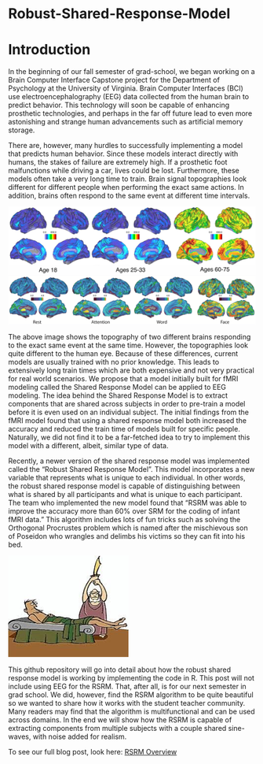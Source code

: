 # Robust-Shared-Response-Model

# Introduction 

In the beginning of our fall semester of grad-school, we began working on a Brain Computer Interface Capstone project for the Department of Psychology at the University of Virginia. Brain Computer Interfaces (BCI) use electroencephalography (EEG) data collected from the human brain to predict behavior. This technology will soon be capable of enhancing prosthetic technologies, and perhaps in the far off future lead to even more astonishing and strange human advancements such as artificial memory storage. 

There are, however, many hurdles to successfully implementing a model that predicts human behavior. Since these models interact directly with humans, the stakes of failure are extremely high. If a prosthetic foot malfunctions while driving a car, lives could be lost. Furthermore, these models often take a very long time to train. Brain signal topographies look different for different people when performing the exact same actions. In addition, brains often respond to the same event at different time intervals. 

![Subject 1](inter_diffs.PNG)
![Subject 2](intra_diffs.PNG)

The above image shows the topography of two different brains responding to the exact same event at the same time. However, the topographies look quite different to the human eye. Because of these differences, current models are usually trained with no prior knowledge. This leads to extensively long train times which are both expensive and not very practical for real world scenarios. We propose that a model initially built for fMRI modeling called the Shared Response Model can be applied to EEG modeling. The idea behind the Shared Response Model is to extract components that are shared across subjects in order to pre-train a model before it is even used on an individual subject. The initial findings from the fMRI model found that using a shared response model both increased the accuracy and reduced the train time of models built for specific people. Naturally, we did not find it to be a far-fetched idea to try to implement this model with a different, albeit, similar type of data. 

Recently, a newer version of the shared response model was implemented called the “Robust Shared Response Model”. This model incorporates a new variable that represents what is unique to each individual. In other words, the robust shared response model is capable of distinguishing between what is shared by all participants and what is unique to each participant. The team who implemented the new model found that “RSRM was able to improve the accuracy more than 60% over SRM for the coding of infant fMRI data.” This algorithm includes lots of fun tricks such as solving the Orthogonal Procrustes problem which is named after the mischievous son of Poseidon who wrangles and delimbs his victims so they can fit into his bed.  


![Yikes](Bed-oF-pRocrustes.jpeg)


This github repository will go into detail about how the robust shared response model is working by implementing the code in R. This post will not include using EEG for the RSRM. That, after all, is for our next semester in grad school. We did, however, find the RSRM algorithm to be quite beautiful so we wanted to share how it works with the student teacher community. Many readers may find that the algorithm is multifunctional and can be used across domains. In the end we will show how the RSRM is capable of extracting components from multiple subjects with a couple shared sine-waves, with noise added for realism.

To see our full blog post, look here: [RSRM Overview](file:///Users/gabrielyohe/DataScience/Fall/Mining/final_project/images/final_project--4-.html)
